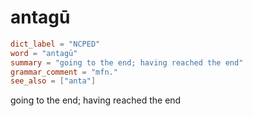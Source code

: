 # antagū

``` toml
dict_label = "NCPED"
word = "antagū"
summary = "going to the end; having reached the end"
grammar_comment = "mfn."
see_also = ["anta"]
```

going to the end; having reached the end

